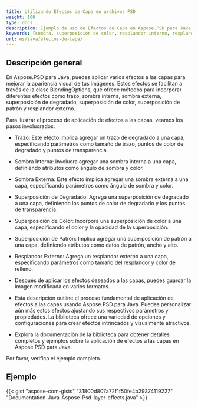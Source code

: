 ```yaml
---
title: Utilizando Efectos de Capa en archivos PSD
weight: 100
type: docs
description: Ejemplo de uso de Efectos de Capa en Aspose.PSD para Java
keywords: [sombra, superposición de color, resplandor interno, resplandor externo, api de psd, java, muestra de código]
url: es/java/efectos-de-capa/
---
```


## **Descripción general**
En Aspose.PSD para Java, puedes aplicar varios efectos a las capas para mejorar la apariencia visual de tus imágenes. Estos efectos se facilitan a través de la clase BlendingOptions, que ofrece métodos para incorporar diferentes efectos como trazo, sombra interna, sombra externa, superposición de degradado, superposición de color, superposición de patrón y resplandor externo.

Para ilustrar el proceso de aplicación de efectos a las capas, veamos los pasos involucrados:

- Trazo: Este efecto implica agregar un trazo de degradado a una capa, especificando parámetros como tamaño de trazo, puntos de color de degradado y puntos de transparencia.

- Sombra Interna: Involucra agregar una sombra interna a una capa, definiendo atributos como ángulo de sombra y color.

- Sombra Externa: Este efecto implica agregar una sombra externa a una capa, especificando parámetros como ángulo de sombra y color.

- Superposición de Degradado: Agrega una superposición de degradado a una capa, definiendo los puntos de color de degradado y los puntos de transparencia.

- Superposición de Color: Incorpora una superposición de color a una capa, especificando el color y la opacidad de la superposición.

- Superposición de Patrón: Implica agregar una superposición de patrón a una capa, definiendo atributos como datos de patrón, ancho y alto.

- Resplandor Externo: Agrega un resplandor externo a una capa, especificando parámetros como tamaño del resplandor y color de relleno.

- Después de aplicar los efectos deseados a las capas, puedes guardar la imagen modificada en varios formatos.

- Esta descripción outline el proceso fundamental de aplicación de efectos a las capas usando Aspose.PSD para Java. Puedes personalizar aún más estos efectos ajustando sus respectivos parámetros y propiedades. La biblioteca ofrece una variedad de opciones y configuraciones para crear efectos intrincados y visualmente atractivos.

- Explora la documentación de la biblioteca para obtener detalles completos y ejemplos sobre la aplicación de efectos a las capas en Aspose.PSD para Java.

Por favor, verifica el ejemplo completo.

## **Ejemplo**
{{< gist "aspose-com-gists" "31800d807a72f1f50fe4b29374119227" "Documentation-Java-Aspose-Psd-layer-effects.java" >}}
